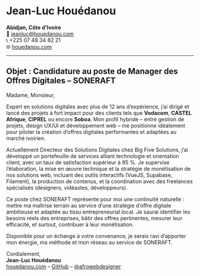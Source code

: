 # Jean-Luc Houédanou

**Abidjan, Côte d’Ivoire**  
📧 [jeanluc@houedanou.com](mailto:jeanluc@houedanou.com)  
📞 +225 07 48 34 82 21  
🌐 [houedanou.com](https://houedanou.com)

---

## Objet : Candidature au poste de Manager des Offres Digitales – SONERAFT

Madame, Monsieur,

Expert en solutions digitales avec plus de 12 ans d’expérience, j’ai dirigé et lancé des projets à fort impact pour des clients tels que **Vodacom**, **CASTEL Afrique**, **CIPREL** ou encore **Soboa**. Mon profil hybride – entre gestion de projets, design UX/UI et développement web – me positionne idéalement pour piloter la création d’offres digitales performantes et adaptées au marché ivoirien.

Actuellement Directeur des Solutions Digitales chez Big Five Solutions, j’ai développé un portefeuille de services alliant technologie et orientation client, avec un taux de satisfaction supérieur à 95 %. Je supervise l’élaboration, la mise en œuvre technique et la stratégie de monétisation de nos solutions web, incluant des outils interactifs (VueJS, Supabase, Filament), la production de contenus, et la coordination avec des freelances spécialisés (designers, vidéastes, développeurs).

Ce poste chez SONERAFT représente pour moi une continuité naturelle : mettre ma maîtrise terrain au service d’une stratégie d’offre digitale ambitieuse et adaptée au tissu entrepreneurial local. Je saurai identifier les besoins réels des entreprises, bâtir des offres pertinentes, mesurer leur efficacité, et surtout, contribuer à leur monétisation.

Disponible pour un échange à votre convenance, je serais ravi d’apporter mon énergie, ma méthode et mon réseau au service de SONERAFT.

Cordialement,  
**Jean-Luc Houédanou**  
[houedanou.com](https://houedanou.com) – [GitHub](https://github.com/jhouedanou) – [@afrowebdesigner](https://twitter.com/afrowebdesigner)
